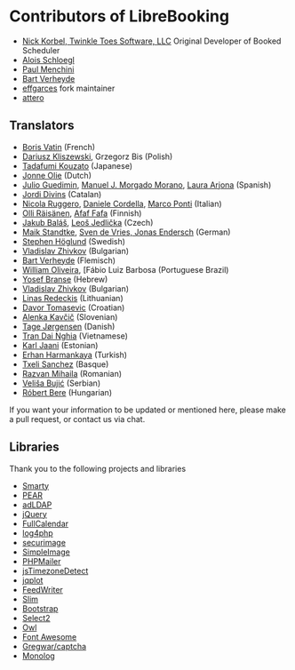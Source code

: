 # Contributors of LibreBooking
- [Nick Korbel, Twinkle Toes Software, LLC](https://www.twinkletoessoftware.com/services/) Original Developer of Booked Scheduler
- [Alois Schloegl](#)
- [Paul Menchini](#)
- [Bart Verheyde](mailto:bart.verheyde@ugent.be)
- [effgarces](https://github.com/effgarces) fork maintainer
- [attero](https://github.com/apfelchips)

## Translators
- [Boris Vatin](#) (French)
- [Dariusz Kliszewski](#), Grzegorz Bis (Polish)
- [Tadafumi Kouzato](#) (Japanese)
- [Jonne Olie](#) (Dutch)
- [Julio Guedimin](#), [Manuel J. Morgado Morano](#), [Laura Arjona](#) (Spanish)
- [Jordi Divins](#) (Catalan)
- [Nicola Ruggero](#), [Daniele Cordella](), [Marco Ponti]() (Italian)
- [Olli Räisänen](#), [Afaf Fafa]() (Finnish)
- [Jakub Baláš](#), [Leoš Jedlička]() (Czech)
- [Maik Standtke](#), [Sven de Vries, Jonas Endersch]() (German)
- [Stephen Höglund](#) (Swedish)
- [Vladislav Zhivkov](#) (Bulgarian)
- [Bart Verheyde](#) (Flemisch)
- [William Oliveira](#), [Fábio Luiz Barbosa (Portuguese Brazil)
- [Yosef Branse](#) (Hebrew)
- [Vladislav Zhivkov](#) (Bulgarian)
- [Linas Redeckis](#) (Lithuanian)
- [Davor Tomasevic](#) (Croatian)
- [Alenka Kavčič](mailto:alenka.kavcic@fri.uni-lj.si) (Slovenian)
- [Tage Jørgensen](#) (Danish)
- [Tran Dai Nghia](#) (Vietnamese)
- [Karl Jaani](#) (Estonian)
- [Erhan Harmankaya](#) (Turkish)
- [Txeli Sanchez](#) (Basque)
- [Razvan Mihaila](#) (Romanian)
- [Veliša Bujić](#) (Serbian)
- [Róbert Bere](#) (Hungarian)

If you want your information to be updated or mentioned here, please make a pull request, or contact us via chat. 

## Libraries

Thank you to the following projects and libraries
- [Smarty](#)
- [PEAR](#)
- [adLDAP](#)
- [jQuery](#)
- [FullCalendar](#)
- [log4php](#)
- [securimage](#)
- [SimpleImage](#)
- [PHPMailer](#)
- [jsTimezoneDetect](#)
- [jqplot](#)
- [FeedWriter](#)
- [Slim](#)
- [Bootstrap](#)
- [Select2](#)
- [Owl](#)
- [Font Awesome](#)
- [Gregwar/captcha](#)
- [Monolog](#)